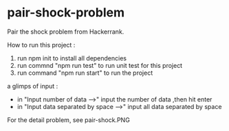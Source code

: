 # pair-shock-problem
Pair the shock problem from Hackerrank.
 
How to run this project :
1. run npm init to install all dependencies
2. run commnd "npm run test" to run unit test for this project
3. run command "npm run start" to run the project

a glimps of input :

- in "Input number of data -->"  input the number of data ,then hit enter
- in "Input data separated by space -->" input all data separated by space




For the detail problem, see pair-shock.PNG
